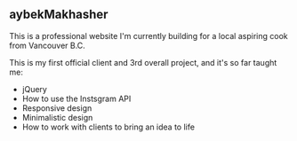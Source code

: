 ## aybekMakhasher

This is a professional website I'm currently building for a local aspiring cook from Vancouver B.C. 

This is my first official client and 3rd overall project, and it's so far taught me:

- jQuery
- How to use the Instsgram API
- Responsive design
- Minimalistic design
- How to work with clients to bring an idea to life
